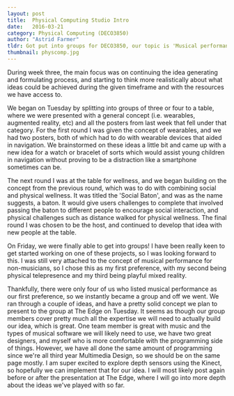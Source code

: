 ```yaml
---
layout: post
title:  Physical Computing Studio Intro
date:   2016-03-21
category: Physical Computing (DECO3850)
author: "Astrid Farmer"
tldr: Got put into groups for DECO3850, our topic is 'Musical performance for non-musicians'
thumbnail: physcomp.jpg
---
```

During week three, the main focus was on continuing the idea generating and formulating process, and starting to think more realistically about what ideas could be achieved during the given timeframe and with the resources we have access to.

We began on Tuesday by splitting into groups of three or four to a table, where we were presented with a general concept (i.e. wearables, augmented reality, etc) and all the posters from last week that fell under that category. For the first round I was given the concept of wearables, and we had two posters, both of which had to do with wearable devices that aided in navigation. We brainstormed on these ideas a little bit and came up with a new idea for a watch or bracelet of sorts which would assist young children in navigation without proving to be a distraction like a smartphone sometimes can be.

The next round I was at the table for wellness, and we began building on the concept from the previous round, which was to do with combining social and physical wellness. It was titled the 'Social Baton', and was as the name suggests, a baton. It would give users challenges to complete that involved passing the baton to different people to encourage social interaction, and physical challenges such as distance walked for physical wellness. The final round I was chosen to be the host, and continued to develop that idea with new people at the table.

On Friday, we were finally able to get into groups! I have been really keen to get started working on one of these projects, so I was looking forward to this. I was still very attached to the concept of musical performance for non-musicians, so I chose this as my first preference, with my second being physical telepresence and my third being playful mixed reality.

Thankfully, there were only four of us who listed musical performance as our first preference, so we instantly became a group and off we went. We ran through a couple of ideas, and have a pretty solid concept we plan to present to the group at The Edge on Tuesday. It seems as though our group members cover pretty much all the expertise we will need to actually build our idea, which is great. One team member is great with music and the types of musical software we will likely need to use, we have two great designers, and myself who is more comfortable with the programming side of things. However, we have all done the same amount of programming since we're all third year Multimedia Design, so we should be on the same page mostly. I am super excited to explore depth sensors using the Kinect, so hopefully we can implement that for our idea. I will most likely post again before or after the presentation at The Edge, where I will go into more depth about the ideas we've played with so far.
